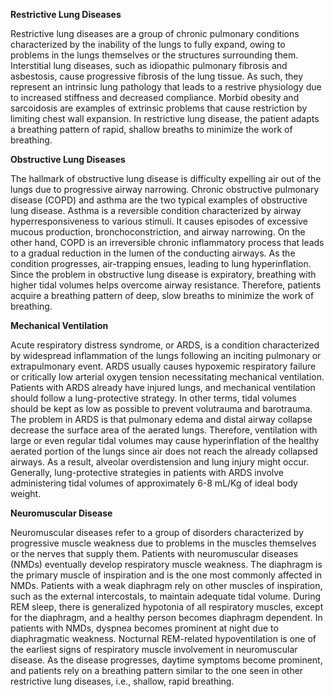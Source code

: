**Restrictive Lung Diseases**

Restrictive lung diseases are a group of chronic pulmonary conditions characterized by the inability of the lungs to fully expand, owing to problems in the lungs themselves or the structures surrounding them. Interstitial lung diseases, such as idiopathic pulmonary fibrosis and asbestosis, cause progressive fibrosis of the lung tissue. As such, they represent an intrinsic lung pathology that leads to a restrive physiology due to increased stiffness and decreased compliance. Morbid obesity and sarcoidosis are examples of extrinsic problems that cause restriction by limiting chest wall expansion. In restrictive lung disease, the patient adapts a breathing pattern of rapid, shallow breaths to minimize the work of breathing.

**Obstructive Lung Diseases**

The hallmark of obstructive lung disease is difficulty expelling air out of the lungs due to progressive airway narrowing. Chronic obstructive pulmonary disease (COPD) and asthma are the two typical examples of obstructive lung disease. Asthma is a reversible condition characterized by airway hyperresponsiveness to various stimuli. It causes episodes of excessive mucous production, bronchoconstriction, and airway narrowing. On the other hand, COPD is an irreversible chronic inflammatory process that leads to a gradual reduction in the lumen of the conducting airways. As the condition progresses, air-trapping ensues, leading to lung hyperinflation. Since the problem in obstructive lung disease is expiratory, breathing with higher tidal volumes helps overcome airway resistance. Therefore, patients acquire a breathing pattern of deep, slow breaths to minimize the work of breathing.

**Mechanical Ventilation**

Acute respiratory distress syndrome, or ARDS, is a condition characterized by widespread inflammation of the lungs following an inciting pulmonary or extrapulmonary event. ARDS usually causes hypoxemic respiratory failure or critically low arterial oxygen tension necessitating mechanical ventilation. Patients with ARDS already have injured lungs, and mechanical ventilation should follow a lung-protective strategy. In other terms, tidal volumes should be kept as low as possible to prevent volutrauma and barotrauma. The problem in ARDS is that pulmonary edema and distal airway collapse decrease the surface area of the aerated lungs. Therefore, ventilation with large or even regular tidal volumes may cause hyperinflation of the healthy aerated portion of the lungs since air does not reach the already collapsed airways. As a result, alveolar overdistension and lung injury might occur. Generally, lung-protective strategies in patients with ARDS involve administering tidal volumes of approximately 6-8 mL/Kg of ideal body weight.

**Neuromuscular Disease**

Neuromuscular diseases refer to a group of disorders characterized by progressive muscle weakness due to problems in the muscles themselves or the nerves that supply them. Patients with neuromuscular diseases (NMDs) eventually develop respiratory muscle weakness. The diaphragm is the primary muscle of inspiration and is the one most commonly affected in NMDs. Patients with a weak diaphragm rely on other muscles of inspiration, such as the external intercostals, to maintain adequate tidal volume. During REM sleep, there is generalized hypotonia of all respiratory muscles, except for the diaphragm, and a healthy person becomes diaphragm dependent. In patients with NMDs, dyspnea becomes prominent at night due to diaphragmatic weakness. Nocturnal REM-related hypoventilation is one of the earliest signs of respiratory muscle involvement in neuromuscular disease. As the disease progresses, daytime symptoms become prominent, and patients rely on a breathing pattern similar to the one seen in other restrictive lung diseases, i.e., shallow, rapid breathing.